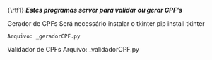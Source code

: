 {\rtf1}
***Estes programas server para validar ou gerar CPF's***

Gerador de CPFs
	Será necessário instalar o tkinter
		pip install tkinter
	
	Arquivo: _geradorCPF.py
	
Validador de CPFs
	Arquivo: _validadorCPF.py

